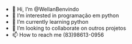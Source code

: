 - 👋 Hi, I’m @WellanBenvindo
- 👀 I’m interested in  programação em python
- 🌱 I’m currently learning python
- 💞️ I’m looking to collaborate on outros projetos
- 📫 How to reach me (83)98613-0956

<!---
WellanBenvindo/WellanBenvindo is a ✨ special ✨ repository because its `README.md` (this file) appears on your GitHub profile.
You can click the Preview link to take a look at your changes.
--->
